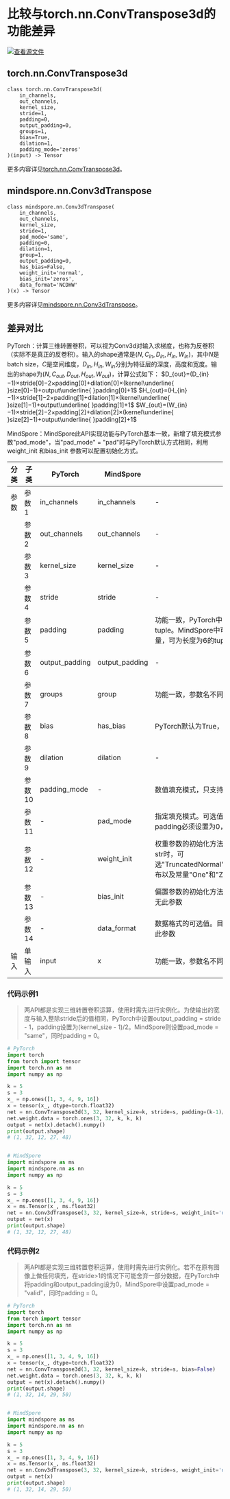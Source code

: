# 比较与torch.nn.ConvTranspose3d的功能差异

[![查看源文件](https://mindspore-website.obs.cn-north-4.myhuaweicloud.com/website-images/r1.11/resource/_static/logo_source.png)](https://gitee.com/mindspore/docs/blob/r1.11/docs/mindspore/source_zh_cn/note/api_mapping/pytorch_diff/Conv3dTranspose.md)

## torch.nn.ConvTranspose3d

```text
class torch.nn.ConvTranspose3d(
    in_channels,
    out_channels,
    kernel_size,
    stride=1,
    padding=0,
    output_padding=0,
    groups=1,
    bias=True,
    dilation=1,
    padding_mode='zeros'
)(input) -> Tensor
```

更多内容详见[torch.nn.ConvTranspose3d](https://pytorch.org/docs/1.8.1/generated/torch.nn.ConvTranspose3d.html)。

## mindspore.nn.Conv3dTranspose

```text
class mindspore.nn.Conv3dTranspose(
    in_channels,
    out_channels,
    kernel_size,
    stride=1,
    pad_mode='same',
    padding=0,
    dilation=1,
    group=1,
    output_padding=0,
    has_bias=False,
    weight_init='normal',
    bias_init='zeros',
    data_format='NCDHW'
)(x) -> Tensor
```

更多内容详见[mindspore.nn.Conv3dTranspose](https://www.mindspore.cn/docs/zh-CN/r1.11/api_python/nn/mindspore.nn.Conv3dTranspose.html)。

## 差异对比

PyTorch：计算三维转置卷积，可以视为Conv3d对输入求梯度，也称为反卷积（实际不是真正的反卷积）。输入的shape通常是$(N,C_{in},D_{in},H_{in},W_{in})$，其中$N$是batch size，$C$是空间维度，$D_{in},H_{in},W_{in}$分别为特征层的深度，高度和宽度。输出的shape为$(N,C_{out},D_{out},H_{out},W_{out})$，计算公式如下：
$D_{out}=(D_{in}−1)×stride[0]−2×padding[0]+dilation[0]×(kernel\underline{ }size[0]−1)+output\underline{ }padding[0]+1$
$H_{out}=(H_{in}−1)×stride[1]−2×padding[1]+dilation[1]×(kernel\underline{ }size[1]−1)+output\underline{ }padding[1]+1$
$W_{out}=(W_{in}−1)×stride[2]−2×padding[2]+dilation[2]×(kernel\underline{ }size[2]−1)+output\underline{ }padding[2]+1$

MindSpore：MindSpore此API实现功能与PyTorch基本一致，新增了填充模式参数"pad_mode"，当"pad_mode" = "pad"时与PyTorch默认方式相同，利用weight_init 和bias_init 参数可以配置初始化方式。

| 分类 | 子类   | PyTorch        | MindSpore      | 差异                                                         |
| ---- | ------ | -------------- | -------------- | ------------------------------------------------------------ |
| 参数 | 参数1  | in_channels    | in_channels    | -                                                            |
|      | 参数2  | out_channels   | out_channels   | -                                                            |
|      | 参数3  | kernel_size    | kernel_size    | -                                                            |
|      | 参数4  | stride         | stride         | -                                                            |
|      | 参数5  | padding        | padding        | 功能一致，PyTorch中只能在三个维度的两侧分别填充相同的值，可为长度为3的tuple。MindSpore中可以分别设置前部、尾部、顶部、底部、左边和右边的填充数量，可为长度为6的tuple |
|      | 参数6  | output_padding | output_padding | -                                                            |
|      | 参数7  | groups         | group          | 功能一致，参数名不同                                         |
|      | 参数8  | bias           | has_bias       | PyTorch默认为True，MindSpore默认为False                      |
|      | 参数9  | dilation       | dilation       | -                                                            |
|      | 参数10 | padding_mode   | -              | 数值填充模式，只支持"zeros"即填充0。MindSpore无此参数，但默认填充0 |
|      | 参数11 | -              | pad_mode       | 指定填充模式。可选值为"same"、"valid"、"pad"，在"same"和"valid"模式下，padding必须设置为0，默认为"same"，PyTorch无此参数 |
|      | 参数12 | -              | weight_init    | 权重参数的初始化方法。可为Tensor，str，Initializer或numbers.Number。当使用str时，可选"TruncatedNormal"，"Normal"，"Uniform"，"HeUniform"和"XavierUniform"分布以及常量"One"和"Zero"分布的值。默认为"normal"，PyTorch无此参数 |
|      | 参数13 | -              | bias_init      | 偏置参数的初始化方法。可选填参数与"weight_init"相同，默认为"zeros"，PyTorch无此参数 |
|      | 参数14 | -              | data_format    | 数据格式的可选值。目前仅支持"NCDHW"，与PyTorch中默认顺序一致，PyTorch无此参数 |
| 输入 | 单输入 | input          | x              | 功能一致，参数名不同                                         |

### 代码示例1

> 两API都是实现三维转置卷积运算，使用时需先进行实例化。为使输出的宽度与输入整除stride后的值相同，PyTorch中设置output_padding = stride - 1，padding设置为(kernel_size - 1)/2。MindSpore则设置pad_mode = "same"，同时padding = 0。

```python
# PyTorch
import torch
from torch import tensor
import torch.nn as nn
import numpy as np

k = 5
s = 3
x_ = np.ones([1, 3, 4, 9, 16])
x = tensor(x_, dtype=torch.float32)
net = nn.ConvTranspose3d(3, 32, kernel_size=k, stride=s, padding=(k-1)//2, output_padding=s-1, bias=False)
net.weight.data = torch.ones(3, 32, k, k, k)
output = net(x).detach().numpy()
print(output.shape)
# (1, 32, 12, 27, 48)


# MindSpore
import mindspore as ms
import mindspore.nn as nn
import numpy as np

k = 5
s = 3
x_ = np.ones([1, 3, 4, 9, 16])
x = ms.Tensor(x_, ms.float32)
net = nn.Conv3dTranspose(3, 32, kernel_size=k, stride=s, weight_init='ones', pad_mode='same')
output = net(x)
print(output.shape)
# (1, 32, 12, 27, 48)
```

### 代码示例2

> 两API都是实现三维转置卷积运算，使用时需先进行实例化。若不在原有图像上做任何填充，在stride>1的情况下可能舍弃一部分数据，在PyTorch中将padding和output_padding设为0，MindSpore中设置pad_mode = "valid"，同时padding = 0。

```python
# PyTorch
import torch
from torch import tensor
import torch.nn as nn
import numpy as np

k = 5
s = 3
x_ = np.ones([1, 3, 4, 9, 16])
x = tensor(x_, dtype=torch.float32)
net = nn.ConvTranspose3d(3, 32, kernel_size=k, stride=s, bias=False)
net.weight.data = torch.ones(3, 32, k, k, k)
output = net(x).detach().numpy()
print(output.shape)
# (1, 32, 14, 29, 50)


# MindSpore
import mindspore as ms
import mindspore.nn as nn
import numpy as np

k = 5
s = 3
x_ = np.ones([1, 3, 4, 9, 16])
x = ms.Tensor(x_, ms.float32)
net = nn.Conv3dTranspose(3, 32, kernel_size=k, stride=s, weight_init='ones', pad_mode='valid')
output = net(x)
print(output.shape)
# (1, 32, 14, 29, 50)
```